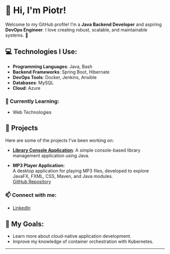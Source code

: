 # 👋 Hi, I'm Piotr!

Welcome to my GitHub profile! I’m a **Java Backend Developer** and aspiring **DevOps Engineer**. I love creating robust, scalable, and maintainable systems. 🚀

## 💻 Technologies I Use:
- **Programming Languages**: Java, Bash
- **Backend Frameworks**: Spring Boot, Hibernate
- **DevOps Tools**: Docker, Jenkins, Ansible
- **Databases**: MySQL
- **Cloud**: Azure

### 🌱 Currently Learning:
- Web Technologies

## 🔧 Projects
Here are some of the projects I've been working on:
- [**Library Console Application**](https://github.com/wuPiotrek/library): A simple console-based library management application using Java.

- **MP3 Player Application:**  
  A desktop application for playing MP3 files, developed to explore JavaFX, FXML, CSS, Maven, and Java modules.  
  [GitHub Repository](https://github.com/wuPiotrek/mp3player)

### 📫 Connect with me:
- [LinkedIn](https://www.linkedin.com/in/piotrwojtowicz93)

## 🎯 My Goals:
- Learn more about cloud-native application development.
- Improve my knowledge of container orchestration with Kubernetes.

---
